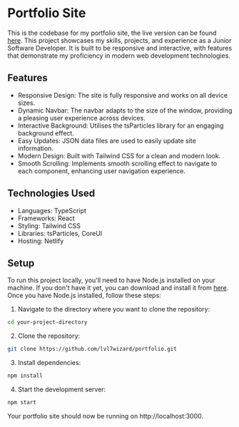 # Portfolio Site

This is the codebase for my portfolio site, the live version can be found [here](https://dave-judge-portfolio.netlify.app/). This project showcases my skills, projects, and experience as a Junior Software Developer. It is built to be responsive and interactive, with features that demonstrate my proficiency in modern web development technologies.

## Features
- Responsive Design: The site is fully responsive and works on all device sizes.
- Dynamic Navbar: The navbar adapts to the size of the window, providing a pleasing user experience across devices.
- Interactive Background: Utilises the tsParticles library for an engaging background effect.
- Easy Updates: JSON data files are used to easily update site information.
- Modern Design: Built with Tailwind CSS for a clean and modern look.
- Smooth Scrolling: Implements smooth scrolling effect to navigate to each component, enhancing user navigation experience.

## Technologies Used
- Languages: TypeScript
- Frameworks: React
- Styling: Tailwind CSS
- Libraries: tsParticles, CoreUI
- Hosting: Netlify

## Setup
To run this project locally, you'll need to have Node.js installed on your machine. If you don't have it yet, you can download and install it from [here](https://nodejs.org/). Once you have Node.js installed, follow these steps:

1. Navigate to the directory where you want to clone the repository:
```sh
cd your-project-directory
```
2. Clone the repository:
```sh
git clone https://github.com/lvl7wizard/portfolio.git
```
3. Install dependencies:
```sh
npm install
```
4. Start the development server:
```sh
npm start
```
Your portfolio site should now be running on http://localhost:3000.
